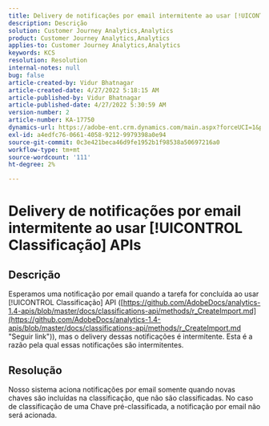 ```yaml
---
title: Delivery de notificações por email intermitente ao usar [!UICONTROL Classificação] APIs
description: Descrição
solution: Customer Journey Analytics,Analytics
product: Customer Journey Analytics,Analytics
applies-to: Customer Journey Analytics,Analytics
keywords: KCS
resolution: Resolution
internal-notes: null
bug: false
article-created-by: Vidur Bhatnagar
article-created-date: 4/27/2022 5:18:15 AM
article-published-by: Vidur Bhatnagar
article-published-date: 4/27/2022 5:30:59 AM
version-number: 2
article-number: KA-17750
dynamics-url: https://adobe-ent.crm.dynamics.com/main.aspx?forceUCI=1&pagetype=entityrecord&etn=knowledgearticle&id=cb09486d-e9c5-ec11-a7b6-0022480a10ee
exl-id: a4edfc76-0661-4058-9212-9979398a0e94
source-git-commit: 0c3e421beca46d9fe1952b1f98538a50697216a0
workflow-type: tm+mt
source-wordcount: '111'
ht-degree: 2%

---
```


# Delivery de notificações por email intermitente ao usar [!UICONTROL Classificação] APIs

## Descrição


Esperamos uma notificação por email quando a tarefa for concluída ao usar [!UICONTROL Classificação] API ([https://github.com/AdobeDocs/analytics-1.4-apis/blob/master/docs/classifications-api/methods/r_CreateImport.md](https://github.com/AdobeDocs/analytics-1.4-apis/blob/master/docs/classifications-api/methods/r_CreateImport.md "Seguir link")), mas o delivery dessas notificações é intermitente. Esta é a razão pela qual essas notificações são intermitentes.


## Resolução


Nosso sistema aciona notificações por email somente quando novas chaves são incluídas na classificação, que não são classificadas. No caso de classificação de uma Chave pré-classificada, a notificação por email não será acionada.
